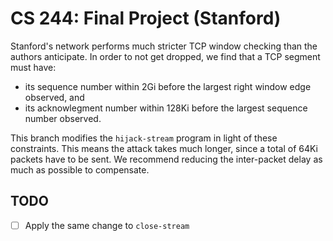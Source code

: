 # CS 244: Final Project (Stanford)

Stanford's network performs much stricter TCP window checking than the authors
anticipate. In order to not get dropped, we find that a TCP segment must have:
 * its sequence number within 2Gi before the largest right window edge observed,
   and
 * its acknowlegment number within 128Ki before the largest sequence number
   observed.

This branch modifies the `hijack-stream` program in light of these constraints.
This means the attack takes much longer, since a total of 64Ki packets have to
be sent. We recommend reducing the inter-packet delay as much as possible to
compensate.

## TODO
* [ ] Apply the same change to `close-stream`
